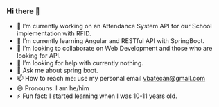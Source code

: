 ### Hi there 👋

- 🔭 I’m currently working on an Attendance System API for our School implementation with RFID.
- 🌱 I’m currently learning Angular and RESTful API with SpringBoot.
- 👯 I’m looking to collaborate on Web Development and those who are looking for API.
- 🤔 I’m looking for help with currently nothing.
- 💬 Ask me about spring boot.
- 📫 How to reach me: use my personal email vbatecan@gmail.com
- 😄 Pronouns: I am he/him
- ⚡ Fun fact: I started learning when I was 10-11 years old.
